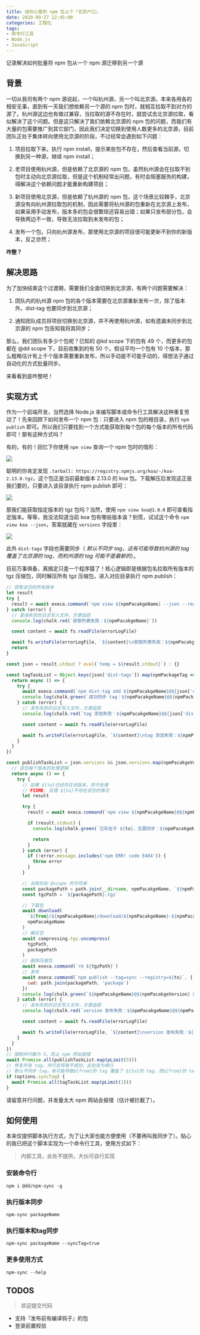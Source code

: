 ```yaml
---
title: 给你心爱的 npm 包上个『北京户口』
date: 2020-09-27 12:45:00
categories: 工程化
tags:
- 命令行工具
- Node.js
- JavaScript
---
```


记录解决如何批量将 npm 包从一个 npm 源迁移到另一个源

<!-- more -->

## 背景

一切从我司有两个 npm 源说起，一个叫杭州源，另一个叫北京源。本来各用各的相安无事，直到有一天我们想依赖另一个源的 npm 包时，就相互拉取不到对方的源了。杭州源这边也有做过兼容，当拉取的源不存在时，就尝试去北京源拉取，看似解决了这个问题。但是这只解决了我们依赖北京源的 npm 包的问题，而我们有大量的包需要推广到其它部门，因此我们决定切换到使用人数更多的北京源，目前团队正处于集体转向使用北京源的阶段，不过经常会遇到如下问题：

1. 项目拉取下来，执行 npm install，提示某些包不存在，然后查看当前源，切换到另一种源，继续 npm install；

2. 老项目使用杭州源，但是依赖了北京源的 npm 包，虽然杭州源会在拉取不到包时主动向北京源拉取，但是这个机制经常出问题，有时会阻塞服务的构建，得解决这个依赖问题才能重新构建项目；

3. 新项目使用北京源，但是依赖了杭州源的 npm 包，这个场景比较棘手，北京源没有向杭州源拉取包的机制，因此需要将杭州源的包重新在北京源上发布，如果采用手动发布，版本多的包会很繁琐还容易出错；如果只发布部分包，会导致两边不一致，导致无法拉取到未发布的包；

4. 发布一个包，只向杭州源发布，那使用北京源的项目很可能更新不到你的新版本，反之亦然；

**咋整？**


## 解决思路

为了加快结束这个过渡期，需要我们全面切换到北京源，有两个问题需要解决：

1. 团队内的杭州源 npm 包的各个版本需要在北京源重新发布一次，除了版本外，dist-tag 也要同步到北京源；

2. 通知团队成员将项目切换到北京源，并不再使用杭州源，如有遗漏未同步到北京源的 npm 包告知我将其同步；

那么，我们团队有多少个包呢？已知的 @kd scope 下的包有 49 个，而更多的包都在 @dd scope 下，目前收集到的有 50 个。假设平均一个包有 10 个版本，那么粗略估计有上千个版本需要重新发布，所以手动是不可能手动的，得想法子通过自动化的方式批量同步。

来看看到底咋整吧！

## 实现方式

作为一个前端开发，当然选择 Node.js 来编写脚本或命令行工具解决这种重复劳动了！先来回顾下如何发布一个 npm 包：只要进入 npm 包的根目录，执行 `npm publish` 即可。所以我们只要找到一个方式能获取到每个包的每个版本的所有代码即可！那有这种方式吗？

有的，有的！回忆下你使用 `npm view` 查询一个 npm 包时的情形：

![](/post-img/npm-sync1.jpg)

聪明的你肯定发现 `.tarball: https://registry.npmjs.org/koa/-/koa-2.13.0.tgz`，这个包正是当前最新版本 2.13.0 的 koa 包。下载解压后发现这正是我们要的，只要进入该目录执行 npm publish 即可：

![](/post-img/npm-sync2.jpg)

那我们能获取指定版本的 tgz 包吗？当然，使用 `npm view koa@1.0.0` 即可查看指定版本。等等，我没法知道当前 koa 包有哪些版本诶？别慌，试试这个命令 `npm view koa --json`，答案就藏在 `versions` 字段里：

![](/post-img/npm-sync3.jpg)

此外 `dist-tags` 字段也需要同步（ *默认不同步 tag，这有可能导致杭州源的 tag 覆盖了北京源的 tag，而杭州源的 tag 可能不是最新的*）。

目前万事俱备，离搞定只差一个程序猿了！核心逻辑即是根据包名拉取所有版本的 tgz 压缩包，同时解压所有 tgz 压缩包，进入对应目录执行 npm publish：

```js
// 获取该包的所有版本
let result
try {
  result = await execa.command(`npm view ${npmPacakgeName} --json --registry=${from}`)
} catch (error) {
  // 查询失败的日志写入文件，方便追踪
  console.log(chalk.red(`获取列表失败：${npmPacakgeName}`))

  const content = await fs.readFile(errorLogFile)

  await fs.writeFile(errorLogFile, `${content}\n获取列表失败：${npmPacakgeName}: ${error.stack}`)
  return
}

const json = result.stdout ? eval(`temp = ${result.stdout}`) : {}

const tagTaskList = Object.keys(json['dist-tags']).map(npmPackageTag => {
  return async () => {
    try {
      await execa.command(`npm dist-tag add ${npmPacakgeName}@${json['dist-tags'][npmPackageTag]} ${npmPackageTag} --registry=${to}`)
      console.log(chalk.green(`成功同步 tag：${npmPacakgeName}@${npmPackageTag}`))
    } catch (error) {
      // 发布失败的日志写入文件，方便追踪
      console.log(chalk.red(`tag 添加失败：${npmPacakgeName}@${json['dist-tags']}`))

      const content = await fs.readFile(errorLogFile)

      await fs.writeFile(errorLogFile, `${content}\ntag 添加失败：${npmPacakgeName}@${json['dist-tags']}: ${error.stack}`)
    }
  }
})

const publishTaskList = json.versions && json.versions.map(npmPacakgeVersion => {
  // 该包每个版本的处理逻辑
  return async () => {
    try {
      // 如果 ${to}已经存在该版本，则不处理
      // FIXME: 处理 ${to}不存在该包的情况
      let result

      try {
        result = await execa.command(`npm view ${npmPacakgeName}@${npmPacakgeVersion} --registry=${to}`)

        if (result.stdout) {
          console.log(chalk.green(`已存在于 ${to}，无需同步：${npmPacakgeName}@${npmPacakgeVersion}`))

          return
        }
      } catch (error) {
        if (!error.message.includes('npm ERR! code E404')) {
          throw error
        }
      }

      // 去除形如 @scope 的字符串
      const packagePath = path.join(__dirname, npmPacakgeName, `${npmPacakgeName.replace(/@.*\//, '')}-${npmPacakgeVersion}`)
      const tgzPath = `${packagePath}.tgz`

      // 下载包
      await download(
        `${from}/${npmPacakgeName}/download/${npmPacakgeName}-${npmPacakgeVersion}.tgz`,
        npmPacakgeName
      )
      // 解压包
      await compressing.tgz.uncompress(
        tgzPath,
        packagePath
      )
      // 删除压缩包
      await execa.command(`rm ${tgzPath}`)
      // 发布
      await execa.command(`npm publish --tag=sync --registry=${to}`, {
        cwd: path.join(packagePath, 'package')
      })
      console.log(chalk.green(`${npmPacakgeName}@${npmPacakgeVersion} 成功同步 ${to}！`))
    } catch (error) {
      // 发布失败的日志写入文件，方便追踪
      console.log(chalk.red(`version 发布失败：${npmPacakgeName}@${npmPacakgeVersion}`))

      const content = await fs.readFile(errorLogFile)

      await fs.writeFile(errorLogFile, `${content}\nversion 发布失败：${npmPacakgeName}@${npmPacakgeVersion}: ${error.stack}`)
    }
  }
})
// 限制并行数为 5，防止 npm 网站报错
await Promise.all(publishTaskList.map(pLimit(5)))
// 修复所有 tag，并行会导致不成功，此处改为串行
// 默认不同步 tag，有可能导致${from}的 tag 覆盖了 ${to}的 tag，而${from}的 tag 可能不是最新的
if (options.syncTag) {
  await Promise.all(tagTaskList.map(pLimit(1)))
}
```

请留意并行问题，并发量太大 npm 网站会报错（估计被拦截了）。

## 如何使用

本来仅提供脚本执行方式，为了让大家也能方便使用（不要再叫我同步了）。贴心的我已把这个脚本实现为一个命令行工具，使用方式如下：
> 内部工具，此处不提供，大伙可自行实现

### 安装命令行

`npm i @dd/npm-sync -g`

### 执行版本同步

`npm-sync packageName`

### 执行版本和tag同步

`npm-sync packageName --syncTag=true`

### 更多使用方式

`npm-sync --help`

## TODOS

> 欢迎提交代码

- 支持『发布前有编译钩子』的包
- 登录前置校验




